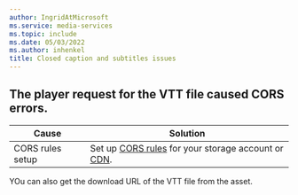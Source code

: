 ```yaml
---
author: IngridAtMicrosoft
ms.service: media-services
ms.topic: include
ms.date: 05/03/2022
ms.author: inhenkel
title: Closed caption and subtitles issues
---
```


<!-- 2204220040000581 -->

## The player request for the VTT file caused CORS errors.

| Cause | Solution |
| ----- | -------- |
| CORS rules setup | Set up [CORS rules](/rest/api/storageservices/cross-origin-resource-sharing--cors--support-for-the-azure-storage-services) for your storage account or [CDN](/azure/cdn/cdn-cors). |

YOu can also get the download URL of the VTT file from the asset.
